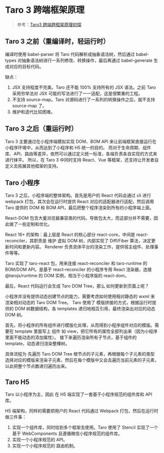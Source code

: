 # Taro 3 跨端框架原理

> 参考：[Taro3 跨端跨框架原理初探](https://juejin.cn/post/6989968343163731981)

## Taro 3 之前（重编译时，轻运行时）

编译时使用 babel-parser 将 Taro 代码解析成抽象语法树，然后通过 babel-types 对抽象语法树进行一系列修改、转换操作，最后再通过 babel-generate 生成对应的目标代码。

缺点：

1. JSX 支持程度不完美。Taro 还不能 100% 支持所有的 JSX 语法。之前 Taro 采用穷举法对 JSX 可能的写法进行了一一适配，这是很繁重的工程。
2. 不支持 source-map。Taro 对源码进行了一系列的转换操作之后，就不支持 source-map 了。
3. 维护和迭代比较困难。

## Taro 3 之后（重运行时）

Taro 3 主要通过在小程序端模拟实现 DOM、BOM API 来让前端框架直接运行在小程序环境中，从而达到了小程序和 H5 统一的目的。
而对于生命周期、组件库、API、路由等差异，依然可以通过定义统一标准，各端负责各自实现的方式来进行抹平。
所以，在 Taro 3 中同时支持 React、Vue 等框架，还支持让开发者自定义去拓展其他框架的支持。

## Taro 小程序

Taro 3 之后，小程序端的整体架构。首先是用户的 React 代码会通过 cli 进行 webpack 打包，其次会在运行时提供 React 对应的适配器进行适配，然后调用 Taro 提供的 DOM 和 BOM API，最后把整个程序渲染到所有的小程序端上面。

React-DOM 包含大量浏览器兼容类的代码，导致包太大，而这部分并不需要，因此做了一些定制和优化。

React 16+ 的架构：最上层是 React 的核心部分 react-core，中间是 react-reconciler，其职责是 维护 虚拟 DOM 树，内部实现了 Diff/Fiber 算法，决定更新时间和更新内容。
Renderer 负责具体平台的渲染工作，提供宿主组件、处理事件等等。

Taro 实现了 taro-react 包，用来连接 react-reconciler 和 taro-runtime 的 BOM/DOM API。是基于 react-reconciler 的小程序专用 React 渲染器，连接 @tarojs/runtime 的 DOM 实例，相当于小程序版的 react-dom。

最后，React 代码运行会生成 Taro DOM Tree，那么 如何更新到页面上呢？

小程序并没有提供动态创建节点的能力，需要考虑如何使用相对静态的 wxml 来渲染相对动态的 Taro DOM Tree。
Taro 使用了 模版拼接的方式，根据运行时提供的 DOM 树数据结构，各 templates 递归地相互引用，最终渲染出对应的动态 DOM 树。

首先，将小程序的所有组件进行模版化处理，从而得到小程序组件对应的模版。需要在 template 里面写上 组件 如 view，把它所有的属性全部列出来（因为小程序里面不能动态的添加属性）。
接下来遍历渲染所有子节点，基于组件的 template，动态递归渲染整棵树。

具体流程为 先遍历 Taro DOM Tree 根节点的子元素，再根据每个子元素的类型选择对应的模版来渲染子元素，然后在每个模版中又会去遍历当前元素的子元素，以此把整个节点数递归遍历出来。

## Taro H5

Taro 以小程序为主，因此 在 H5 端实现了一套基于小程序规范的组件库和 API 库。

H5 端架构，同样的需要把用户的 React 代码通过 Webpack 打包，然后在运行时做三件事：

1. 实现一个组件库，同时给到多个框架去使用。Taro 使用了 Stencil 实现了一个 基于 WebComponents 且遵循微信小程序规范的组件库。
2. 实现一个小程序规范的 API。
3. 实现一个小程序规范的 路由机制。
